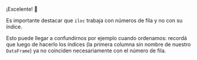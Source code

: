 ¡Excelente! :clap:

Es importante destacar que `iloc` trabaja con números de fila y no con su índice.  

Esto puede llegar a confundirnos por ejemplo cuando ordenamos: recordá que luego de hacerlo los índices (la primera columna sin nombre de nuestro `DataFrame`) ya no coinciden necesariamente con el número de fila. 

